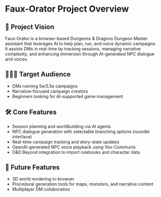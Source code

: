# Faux-Orator Project Overview

## 🎯 Project Vision
Faux-Orator is a browser-based Dungeons & Dragons Dungeon Master assistant that leverages AI to help plan, run, and voice dynamic campaigns. It assists DMs in real-time by tracking sessions, managing narrative complexity, and enhancing immersion through AI-generated NPC dialogue and voices.

## 🧑‍🤝‍🧑 Target Audience
- DMs running 5e/5.5e campaigns
- Narrative-focused campaign creators
- Beginners looking for AI-supported game management

## 🛠️ Core Features
- Session planning and worldbuilding via AI agents
- NPC dialogue generation with selectable branching options (roundel interface)
- Real-time campaign tracking and story-state updates
- OpenAI-generated NPC voice playback using Vox-Communis
- D&D Beyond integration to import rulebooks and character data

## 🔭 Future Features
- 3D world rendering in-browser
- Procedural generation tools for maps, monsters, and narrative content
- Multiplayer DM collaboration
